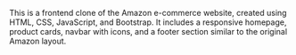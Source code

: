 This is a frontend clone of the Amazon e-commerce website, created using HTML, CSS, JavaScript, and Bootstrap.
It includes a responsive homepage, product cards, navbar with icons, and a footer section similar to the original Amazon layout.
